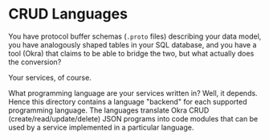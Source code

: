 CRUD Languages
=============
You have protocol buffer schemas (`.proto` files) describing your data model,
you have analogously shaped tables in your SQL database, and you have a tool
(Okra) that claims to be able to bridge the two, but what actually does the
conversion?

Your services, of course.

What programming language are your services written in? Well, it depends.
Hence this directory contains a language "backend" for each supported
programming language. The languages translate Okra CRUD
(create/read/update/delete) JSON programs into code modules that can be
used by a service implemented in a particular language.
